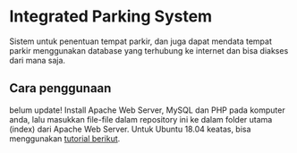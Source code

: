 # Integrated Parking System

Sistem untuk penentuan tempat parkir, dan juga dapat mendata tempat parkir menggunakan database yang terhubung ke internet dan bisa diakses dari mana saja. 

## Cara penggunaan
belum update!
Install Apache Web Server, MySQL dan PHP pada komputer anda, lalu masukkan file-file dalam repository ini ke dalam folder utama (index) dari Apache Web Server. Untuk Ubuntu 18.04 keatas, bisa menggunakan [tutorial berikut](https://www.digitalocean.com/community/tutorials/how-to-install-linux-apache-mysql-php-lamp-stack-ubuntu-18-04).
